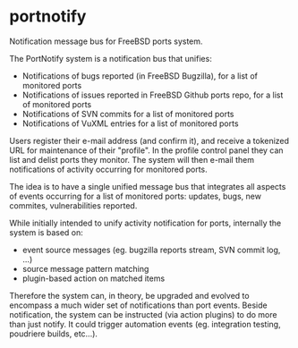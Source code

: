 # portnotify
Notification message bus for FreeBSD ports system.

The PortNotify system is a notification bus that unifies:

* Notifications of bugs reported (in FreeBSD Bugzilla), for a list of monitored ports
* Notifications of issues reported in FreeBSD Github ports repo, for a list of monitored ports
* Notifications of SVN commits for a list of monitored ports
* Notifications of VuXML entries for a list of monitored ports

Users register their e-mail address (and confirm it), and receive a tokenized URL for maintenance of their "profile". In the profile control panel they can list and delist ports they monitor. The system will then e-mail them notifications of activity occurring for monitored ports.

The idea is to have a single unified message bus that integrates all aspects of events occurring for a list of monitored ports: updates, bugs, new commites, vulnerabilities reported.

While initially intended to unify activity notification for ports, internally the system is based on:

* event source messages (eg. bugzilla reports stream, SVN commit log, ...)
* source message pattern matching
* plugin-based action on matched items

Therefore the system can, in theory, be upgraded and evolved to encompass a much wider set of notifications than port events. Beside notification, the system can be instructed (via action plugins) to do more than just notify. It could trigger automation events (eg. integration testing, poudriere builds, etc...).
